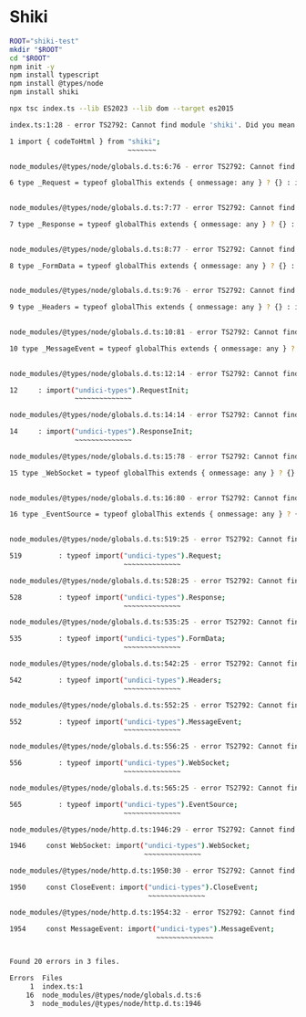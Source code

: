 # Shiki

```sh
ROOT="shiki-test"
mkdir "$ROOT"
cd "$ROOT"
npm init -y
npm install typescript
npm install @types/node
npm install shiki

```

```sh
npx tsc index.ts --lib ES2023 --lib dom --target es2015
```

```sh
index.ts:1:28 - error TS2792: Cannot find module 'shiki'. Did you mean to set the 'moduleResolution' option to 'nodenext', or to add aliases to the 'paths' option?

1 import { codeToHtml } from "shiki";
                             ~~~~~~~

node_modules/@types/node/globals.d.ts:6:76 - error TS2792: Cannot find module 'undici-types'. Did you mean to set the 'moduleResolution' option to 'nodenext', or to add aliases to the 'paths' option?

6 type _Request = typeof globalThis extends { onmessage: any } ? {} : import("undici-types").Request;
                                                                             ~~~~~~~~~~~~~~

node_modules/@types/node/globals.d.ts:7:77 - error TS2792: Cannot find module 'undici-types'. Did you mean to set the 'moduleResolution' option to 'nodenext', or to add aliases to the 'paths' option?

7 type _Response = typeof globalThis extends { onmessage: any } ? {} : import("undici-types").Response;
                                                                              ~~~~~~~~~~~~~~

node_modules/@types/node/globals.d.ts:8:77 - error TS2792: Cannot find module 'undici-types'. Did you mean to set the 'moduleResolution' option to 'nodenext', or to add aliases to the 'paths' option?

8 type _FormData = typeof globalThis extends { onmessage: any } ? {} : import("undici-types").FormData;
                                                                              ~~~~~~~~~~~~~~

node_modules/@types/node/globals.d.ts:9:76 - error TS2792: Cannot find module 'undici-types'. Did you mean to set the 'moduleResolution' option to 'nodenext', or to add aliases to the 'paths' option?

9 type _Headers = typeof globalThis extends { onmessage: any } ? {} : import("undici-types").Headers;
                                                                             ~~~~~~~~~~~~~~

node_modules/@types/node/globals.d.ts:10:81 - error TS2792: Cannot find module 'undici-types'. Did you mean to set the 'moduleResolution' option to 'nodenext', or to add aliases to the 'paths' option?

10 type _MessageEvent = typeof globalThis extends { onmessage: any } ? {} : import("undici-types").MessageEvent;
                                                                                   ~~~~~~~~~~~~~~

node_modules/@types/node/globals.d.ts:12:14 - error TS2792: Cannot find module 'undici-types'. Did you mean to set the 'moduleResolution' option to 'nodenext', or to add aliases to the 'paths' option?

12     : import("undici-types").RequestInit;
                ~~~~~~~~~~~~~~

node_modules/@types/node/globals.d.ts:14:14 - error TS2792: Cannot find module 'undici-types'. Did you mean to set the 'moduleResolution' option to 'nodenext', or to add aliases to the 'paths' option?

14     : import("undici-types").ResponseInit;
                ~~~~~~~~~~~~~~

node_modules/@types/node/globals.d.ts:15:78 - error TS2792: Cannot find module 'undici-types'. Did you mean to set the 'moduleResolution' option to 'nodenext', or to add aliases to the 'paths' option?

15 type _WebSocket = typeof globalThis extends { onmessage: any } ? {} : import("undici-types").WebSocket;
                                                                                ~~~~~~~~~~~~~~

node_modules/@types/node/globals.d.ts:16:80 - error TS2792: Cannot find module 'undici-types'. Did you mean to set the 'moduleResolution' option to 'nodenext', or to add aliases to the 'paths' option?

16 type _EventSource = typeof globalThis extends { onmessage: any } ? {} : import("undici-types").EventSource;
                                                                                  ~~~~~~~~~~~~~~

node_modules/@types/node/globals.d.ts:519:25 - error TS2792: Cannot find module 'undici-types'. Did you mean to set the 'moduleResolution' option to 'nodenext', or to add aliases to the 'paths' option?

519         : typeof import("undici-types").Request;
                            ~~~~~~~~~~~~~~

node_modules/@types/node/globals.d.ts:528:25 - error TS2792: Cannot find module 'undici-types'. Did you mean to set the 'moduleResolution' option to 'nodenext', or to add aliases to the 'paths' option?

528         : typeof import("undici-types").Response;
                            ~~~~~~~~~~~~~~

node_modules/@types/node/globals.d.ts:535:25 - error TS2792: Cannot find module 'undici-types'. Did you mean to set the 'moduleResolution' option to 'nodenext', or to add aliases to the 'paths' option?

535         : typeof import("undici-types").FormData;
                            ~~~~~~~~~~~~~~

node_modules/@types/node/globals.d.ts:542:25 - error TS2792: Cannot find module 'undici-types'. Did you mean to set the 'moduleResolution' option to 'nodenext', or to add aliases to the 'paths' option?

542         : typeof import("undici-types").Headers;
                            ~~~~~~~~~~~~~~

node_modules/@types/node/globals.d.ts:552:25 - error TS2792: Cannot find module 'undici-types'. Did you mean to set the 'moduleResolution' option to 'nodenext', or to add aliases to the 'paths' option?

552         : typeof import("undici-types").MessageEvent;
                            ~~~~~~~~~~~~~~

node_modules/@types/node/globals.d.ts:556:25 - error TS2792: Cannot find module 'undici-types'. Did you mean to set the 'moduleResolution' option to 'nodenext', or to add aliases to the 'paths' option?

556         : typeof import("undici-types").WebSocket;
                            ~~~~~~~~~~~~~~

node_modules/@types/node/globals.d.ts:565:25 - error TS2792: Cannot find module 'undici-types'. Did you mean to set the 'moduleResolution' option to 'nodenext', or to add aliases to the 'paths' option?

565         : typeof import("undici-types").EventSource;
                            ~~~~~~~~~~~~~~

node_modules/@types/node/http.d.ts:1946:29 - error TS2792: Cannot find module 'undici-types'. Did you mean to set the 'moduleResolution' option to 'nodenext', or to add aliases to the 'paths' option?

1946     const WebSocket: import("undici-types").WebSocket;
                                 ~~~~~~~~~~~~~~

node_modules/@types/node/http.d.ts:1950:30 - error TS2792: Cannot find module 'undici-types'. Did you mean to set the 'moduleResolution' option to 'nodenext', or to add aliases to the 'paths' option?

1950     const CloseEvent: import("undici-types").CloseEvent;
                                  ~~~~~~~~~~~~~~

node_modules/@types/node/http.d.ts:1954:32 - error TS2792: Cannot find module 'undici-types'. Did you mean to set the 'moduleResolution' option to 'nodenext', or to add aliases to the 'paths' option?

1954     const MessageEvent: import("undici-types").MessageEvent;
                                    ~~~~~~~~~~~~~~


Found 20 errors in 3 files.

Errors  Files
     1  index.ts:1
    16  node_modules/@types/node/globals.d.ts:6
     3  node_modules/@types/node/http.d.ts:1946
```

